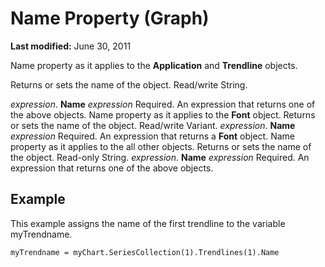 
# Name Property (Graph)

 **Last modified:** June 30, 2011

Name property as it applies to the  **Application** and **Trendline** objects.

Returns or sets the name of the object. Read/write String.

 _expression_. **Name**
 _expression_ Required. An expression that returns one of the above objects.
Name property as it applies to the  **Font** object.
Returns or sets the name of the object. Read/write Variant.
 _expression_. **Name**
 _expression_ Required. An expression that returns a **Font** object.
Name property as it applies to the all other objects.
Returns or sets the name of the object. Read-only String.
 _expression_. **Name**
 _expression_ Required. An expression that returns one of the above objects.

## Example

This example assigns the name of the first trendline to the variable myTrendname.


```
myTrendname = myChart.SeriesCollection(1).Trendlines(1).Name
```

